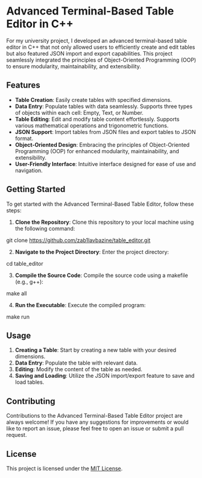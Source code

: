# Advanced Terminal-Based Table Editor in C++

For my university project, I developed an advanced terminal-based table editor in C++ that not only allowed users to efficiently create and edit tables but also featured JSON import and export capabilities. This project seamlessly integrated the principles of Object-Oriented Programming (OOP) to ensure modularity, maintainability, and extensibility.

## Features

- **Table Creation**: Easily create tables with specified dimensions.
- **Data Entry**: Populate tables with data seamlessly. Supports three types of objects within each cell: Empty, Text, or Number.
- **Table Editing**: Edit and modify table content effortlessly. Supports various mathematical operations and trigonometric functions.
- **JSON Support**: Import tables from JSON files and export tables to JSON format.
- **Object-Oriented Design**: Embracing the principles of Object-Oriented Programming (OOP) for enhanced modularity, maintainability, and extensibility.
- **User-Friendly Interface**: Intuitive interface designed for ease of use and navigation.

## Getting Started

To get started with the Advanced Terminal-Based Table Editor, follow these steps:

1. **Clone the Repository**: Clone this repository to your local machine using the following command:
   
git clone https://github.com/zab1lavbazine/table_editor.git


2. **Navigate to the Project Directory**: Enter the project directory:

cd table_editor

3. **Compile the Source Code**: Compile the source code using a makefile (e.g., g++):

make all


4. **Run the Executable**: Execute the compiled program:

make run


## Usage

1. **Creating a Table**: Start by creating a new table with your desired dimensions.
2. **Data Entry**: Populate the table with relevant data.
3. **Editing**: Modify the content of the table as needed.
4. **Saving and Loading**: Utilize the JSON import/export feature to save and load tables.

## Contributing

Contributions to the Advanced Terminal-Based Table Editor project are always welcome! If you have any suggestions for improvements or would like to report an issue, please feel free to open an issue or submit a pull request.

## License

This project is licensed under the [MIT License](LICENSE).

